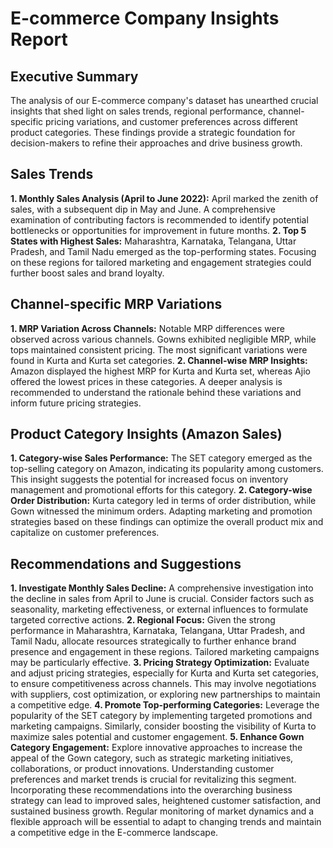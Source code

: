
# E-commerce Company Insights Report
## Executive Summary
The analysis of our E-commerce company's dataset has unearthed crucial insights that shed light on sales trends, regional performance, channel-specific pricing variations, and customer preferences across different product categories. These findings provide a strategic foundation for decision-makers to refine their approaches and drive business growth.

## Sales Trends
**1. Monthly Sales Analysis (April to June 2022):**
April marked the zenith of sales, with a subsequent dip in May and June. A comprehensive examination of contributing factors is recommended to identify potential bottlenecks or opportunities for improvement in future months.
**2. Top 5 States with Highest Sales:**
Maharashtra, Karnataka, Telangana, Uttar Pradesh, and Tamil Nadu emerged as the top-performing states. Focusing on these regions for tailored marketing and engagement strategies could further boost sales and brand loyalty.
## Channel-specific MRP Variations
**1. MRP Variation Across Channels:**
Notable MRP differences were observed across various channels. Gowns exhibited negligible MRP, while tops maintained consistent pricing. The most significant variations were found in Kurta and Kurta set categories.
**2. Channel-wise MRP Insights:**
Amazon displayed the highest MRP for Kurta and Kurta set, whereas Ajio offered the lowest prices in these categories. A deeper analysis is recommended to understand the rationale behind these variations and inform future pricing strategies.
## Product Category Insights (Amazon Sales)
**1. Category-wise Sales Performance:**
The SET category emerged as the top-selling category on Amazon, indicating its popularity among customers. This insight suggests the potential for increased focus on inventory management and promotional efforts for this category.
**2. Category-wise Order Distribution:**
Kurta category led in terms of order distribution, while Gown witnessed the minimum orders. Adapting marketing and promotion strategies based on these findings can optimize the overall product mix and capitalize on customer preferences.
## Recommendations and Suggestions
**1. Investigate Monthly Sales Decline:**
A comprehensive investigation into the decline in sales from April to June is crucial. Consider factors such as seasonality, marketing effectiveness, or external influences to formulate targeted corrective actions.
**2. Regional Focus:**
Given the strong performance in Maharashtra, Karnataka, Telangana, Uttar Pradesh, and Tamil Nadu, allocate resources strategically to further enhance brand presence and engagement in these regions. Tailored marketing campaigns may be particularly effective.
**3. Pricing Strategy Optimization:**
Evaluate and adjust pricing strategies, especially for Kurta and Kurta set categories, to ensure competitiveness across channels. This may involve negotiations with suppliers, cost optimization, or exploring new partnerships to maintain a competitive edge.
**4. Promote Top-performing Categories:**
Leverage the popularity of the SET category by implementing targeted promotions and marketing campaigns. Similarly, consider boosting the visibility of Kurta to maximize sales potential and customer engagement.
**5. Enhance Gown Category Engagement:**
Explore innovative approaches to increase the appeal of the Gown category, such as strategic marketing initiatives, collaborations, or product innovations. Understanding customer preferences and market trends is crucial for revitalizing this segment.
Incorporating these recommendations into the overarching business strategy can lead to improved sales, heightened customer satisfaction, and sustained business growth. Regular monitoring of market dynamics and a flexible approach will be essential to adapt to changing trends and maintain a competitive edge in the E-commerce landscape.
